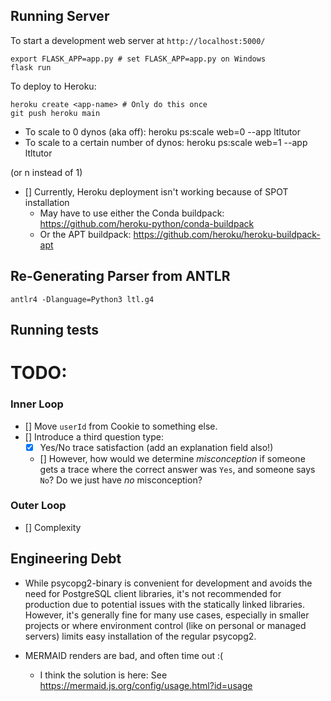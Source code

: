 



## Running Server

To start a development web server at `http://localhost:5000/`
```
export FLASK_APP=app.py # set FLASK_APP=app.py on Windows
flask run
```

To deploy to Heroku:

```
heroku create <app-name> # Only do this once
git push heroku main
```

- To scale to 0 dynos (aka off): heroku ps:scale web=0 --app ltltutor
- To scale to a certain number of dynos: heroku ps:scale web=1 --app ltltutor

(or n instead of 1)

- [] Currently, Heroku deployment isn't working because of SPOT installation
  - May have to use either the Conda buildpack: https://github.com/heroku-python/conda-buildpack
  - Or the APT buildpack: https://github.com/heroku/heroku-buildpack-apt


## Re-Generating Parser from ANTLR
```
antlr4 -Dlanguage=Python3 ltl.g4
```

## Running tests






# TODO:


### Inner Loop


- [] Move `userId` from Cookie to something else.
- [] Introduce a third question type:
  - [x] Yes/No trace satisfaction (add an explanation field also!)
  - [] However, how would we determine *misconception* if someone gets a trace where the correct answer was `Yes`, and someone says `No`? Do we just have *no* misconception?

### Outer Loop

- [] Complexity


## Engineering Debt

- While psycopg2-binary is convenient for development and avoids the need for PostgreSQL client libraries, it's not recommended for production due to potential issues with the statically linked libraries. However, it's generally fine for many use cases, especially in smaller projects or where environment control (like on personal or managed servers) limits easy installation of the regular psycopg2.

- MERMAID renders are bad, and often time out :(
  - I think the solution is here: See https://mermaid.js.org/config/usage.html?id=usage

